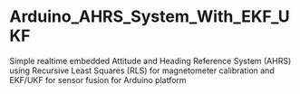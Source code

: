 # Arduino_AHRS_System_With_EKF_UKF
Simple realtime embedded Attitude and Heading Reference System (AHRS) using Recursive Least Squares (RLS) for magnetometer calibration and EKF/UKF for sensor fusion for Arduino platform 
